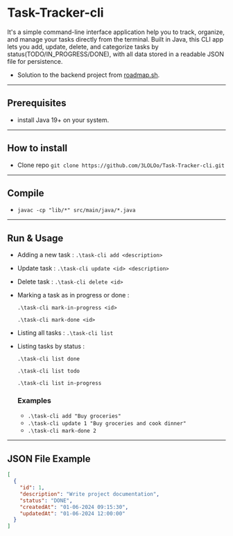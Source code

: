 # **Task-Tracker-cli**
It's a simple command-line interface application help you to track, organize, and manage your tasks directly from the terminal. Built in Java, this CLI app lets you add, update, delete, and categorize tasks by status(TODO/IN_PROGRESS/DONE), with all data stored in a readable JSON file for persistence.
  - Solution to the backend project from [roadmap.sh](https://roadmap.sh/projects/task-tracker).
***

## Prerequisites
- install Java 19+ on your system.
***

## How to install
- Clone repo `git clone https://github.com/3LOLOo/Task-Tracker-cli.git`
***

## Compile
- `javac -cp "lib/*" src/main/java/*.java`
***

## Run & Usage
- Adding a new task : `.\task-cli add <description>`


- Update task : `.\task-cli update <id> <description>`


- Delete task : `.\task-cli delete <id>`


- Marking a task as in progress or done :
  
  `.\task-cli mark-in-progress <id>`
  
  `.\task-cli mark-done <id>`

  
- Listing all tasks : `.\task-cli list`


- Listing tasks by status :
  
  `.\task-cli list done`
  
  `.\task-cli list todo`
  
  `.\task-cli list in-progress`

  ### Examples
  + `.\task-cli add "Buy groceries"`
  + `.\task-cli update 1 "Buy groceries and cook dinner"`
  + `.\task-cli mark-done 2`
***

## **JSON File Example**
```json
[
  {
    "id": 1,
    "description": "Write project documentation",
    "status": "DONE",
    "createdAt": "01-06-2024 09:15:30",
    "updatedAt": "01-06-2024 12:00:00"
  }
]
